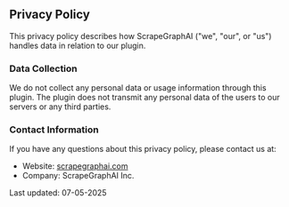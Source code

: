 ## Privacy Policy

This privacy policy describes how ScrapeGraphAI ("we", "our", or "us") handles data in relation to our plugin.

### Data Collection

We do not collect any personal data or usage information through this plugin. The plugin does not transmit any personal data of the users to our servers or any third parties.

### Contact Information

If you have any questions about this privacy policy, please contact us at:
- Website: [scrapegraphai.com](https://scrapegraphai.com)
- Company: ScrapeGraphAI Inc.

Last updated: 07-05-2025